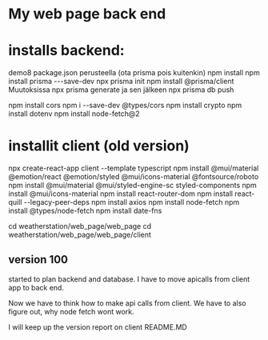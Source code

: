 # My web page back end

# installs backend:

demo8 package.json perusteella (ota prisma pois kuitenkin)
npm install
npm install prisma ---save-dev
npx prisma init
npm install @prisma/client
Muutoksissa npx prisma generate
ja sen jälkeen npx prisma db push

npm install cors
npm i --save-dev @types/cors
npm install crypto
npm install dotenv
npm install node-fetch@2

# installit client (old version)

npx create-react-app client --template typescript
npm install @mui/material @emotion/react @emotion/styled @mui/icons-material @fontsource/roboto
npm install @mui/material @mui/styled-engine-sc styled-components
npm install @mui/icons-material
npm install react-router-dom
npm install react-quill --legacy-peer-deps
 npm install axios
 npm install node-fetch
 npm install @types/node-fetch
 npm install date-fns
 
cd weatherstation/web_page/web_page
cd weatherstation/web_page/web_page/client

## version 100

started to plan backend and database. I have to move apicalls from client app to back end.

Now we have to think how to make api calls from client. We have to also figure out, why node fetch wont work.

I will keep up the version report on client README.MD


